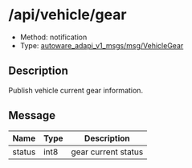 <!-- This file is generated by a tool. Do not edit directly. -->

# /api/vehicle/gear

- Method: notification
- Type: [autoware_adapi_v1_msgs/msg/VehicleGear](../../../types/autoware_adapi_v1_msgs/msg/vehicle_gear.md)

## Description

Publish vehicle current gear information.

## Message

| Name   | Type | Description         |
| ------ | ---- | ------------------- |
| status | int8 | gear current status |
